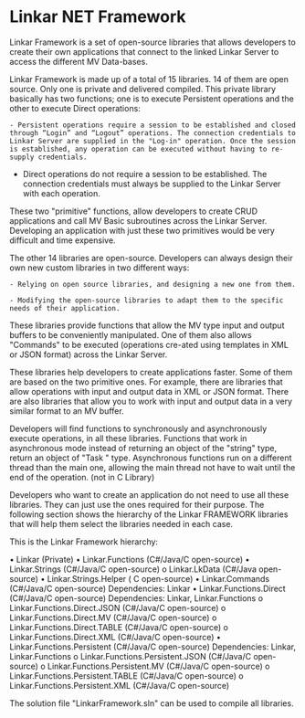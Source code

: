 # Linkar NET Framework

Linkar Framework is a set of open-source libraries that allows developers to create their own applications that connect to the linked Linkar Server to access the different MV Data-bases.

Linkar Framework is made up of a total of 15 libraries. 14 of them are open source. Only one is private and delivered compiled. This private library basically has two functions; one is to execute Persistent operations and the other to execute Direct operations:

	- Persistent operations require a session to be established and closed through “Login” and “Logout” operations. The connection credentials to Linkar Server are supplied in the "Log-in" operation. Once the session is established, any operation can be executed without having to re-supply credentials.

- Direct operations do not require a session to be established. The connection credentials must always be supplied to the Linkar Server with each operation.

These two "primitive" functions, allow developers to create CRUD applications and call MV Basic subroutines across the Linkar Server. Developing an application with just these two primitives would be very difficult and time expensive.

The other 14 libraries are open-source. Developers can always design their own new custom libraries in two different ways:

	- Relying on open source libraries, and designing a new one from them.

	- Modifying the open-source libraries to adapt them to the specific needs of their application.

These libraries provide functions that allow the MV type input and output buffers to be conveniently manipulated. One of them also allows "Commands" to be executed (operations cre-ated using templates in XML or JSON format) across the Linkar Server. 

These libraries help developers to create applications faster. Some of them are based on the two primitive ones. For example, there are libraries that allow operations with input and output data in XML or JSON format. There are also libraries that allow you to work with input and output data in a very similar format to an MV buffer.

Developers will find functions to synchronously and asynchronously execute operations, in all these libraries. Functions that work in asynchronous mode instead of returning an object of the "string" type, return an object of  "Task <string>" type. Asynchronous functions run on a different thread than the main one, allowing the main thread not have to wait until the end of the operation. (not in C Library)

Developers who want to create an application do not need to use all these libraries. They can just use the ones required for their purpose. The following section shows the hierarchy of the Linkar FRAMEWORK libraries that will help them select the  libraries needed in each case.


This is the Linkar Framework hierarchy:

•	Linkar (Private)
•	Linkar.Functions (C#/Java/C open-source)
•	Linkar.Strings (C#/Java/C open-source)
	o	Linkar.LkData (C#/Java open-source)
•	Linkar.Strings.Helper ( C open-source)
•	Linkar.Commands (C#/Java/C open-source) Dependencies: Linkar
•	Linkar.Functions.Direct (C#/Java/C open-source) Dependencies: Linkar, Linkar.Functions
	o	Linkar.Functions.Direct.JSON (C#/Java/C open-source)
	o	Linkar.Functions.Direct.MV (C#/Java/C open-source)
	o	Linkar.Functions.Direct.TABLE (C#/Java/C open-source)
	o	Linkar.Functions.Direct.XML (C#/Java/C open-source)
•	Linkar.Functions.Persistent (C#/Java/C open-source) Dependencies: Linkar, Linkar.Functions
	o	Linkar.Functions.Persistent.JSON (C#/Java/C open-source)
	o	Linkar.Functions.Persistent.MV (C#/Java/C open-source)
	o	Linkar.Functions.Persistent.TABLE (C#/Java/C open-source)
	o	Linkar.Functions.Persistent.XML (C#/Java/C open-source)

The solution file "LinkarFramework.sln" can be used to compile all libraries.
